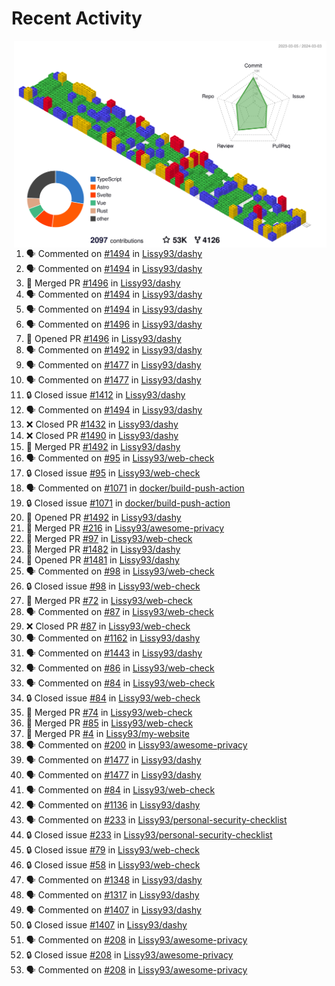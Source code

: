 # Recent Activity

<!-- Summary card -->
<a href="https://github.com/Lissy93/Lissy93/blob/master/METRICS.md">
  <img
    align="right"
    width="500"
    alt="Profile data, generated with yoshi389111/github-profile-3d-contrib"
    src="https://raw.githubusercontent.com/Lissy93/Lissy93/master/profile-3d-contrib/profile-gitblock.svg"
  />
</a>

<!--START_SECTION:activity-->
1. 🗣 Commented on [#1494](https://github.com/Lissy93/dashy/issues/1494) in [Lissy93/dashy](https://github.com/Lissy93/dashy)
2. 🗣 Commented on [#1494](https://github.com/Lissy93/dashy/issues/1494) in [Lissy93/dashy](https://github.com/Lissy93/dashy)
3. 🎉 Merged PR [#1496](https://github.com/Lissy93/dashy/pull/1496) in [Lissy93/dashy](https://github.com/Lissy93/dashy)
4. 🗣 Commented on [#1494](https://github.com/Lissy93/dashy/issues/1494) in [Lissy93/dashy](https://github.com/Lissy93/dashy)
5. 🗣 Commented on [#1494](https://github.com/Lissy93/dashy/issues/1494) in [Lissy93/dashy](https://github.com/Lissy93/dashy)
6. 🗣 Commented on [#1496](https://github.com/Lissy93/dashy/issues/1496) in [Lissy93/dashy](https://github.com/Lissy93/dashy)
7. 💪 Opened PR [#1496](https://github.com/Lissy93/dashy/pull/1496) in [Lissy93/dashy](https://github.com/Lissy93/dashy)
8. 🗣 Commented on [#1492](https://github.com/Lissy93/dashy/issues/1492) in [Lissy93/dashy](https://github.com/Lissy93/dashy)
9. 🗣 Commented on [#1477](https://github.com/Lissy93/dashy/issues/1477) in [Lissy93/dashy](https://github.com/Lissy93/dashy)
10. 🗣 Commented on [#1477](https://github.com/Lissy93/dashy/issues/1477) in [Lissy93/dashy](https://github.com/Lissy93/dashy)
11. 🔒 Closed issue [#1412](https://github.com/Lissy93/dashy/issues/1412) in [Lissy93/dashy](https://github.com/Lissy93/dashy)
12. 🗣 Commented on [#1494](https://github.com/Lissy93/dashy/issues/1494) in [Lissy93/dashy](https://github.com/Lissy93/dashy)
13. ❌ Closed PR [#1432](https://github.com/Lissy93/dashy/pull/1432) in [Lissy93/dashy](https://github.com/Lissy93/dashy)
14. ❌ Closed PR [#1490](https://github.com/Lissy93/dashy/pull/1490) in [Lissy93/dashy](https://github.com/Lissy93/dashy)
15. 🎉 Merged PR [#1492](https://github.com/Lissy93/dashy/pull/1492) in [Lissy93/dashy](https://github.com/Lissy93/dashy)
16. 🗣 Commented on [#95](https://github.com/Lissy93/web-check/issues/95) in [Lissy93/web-check](https://github.com/Lissy93/web-check)
17. 🔒 Closed issue [#95](https://github.com/Lissy93/web-check/issues/95) in [Lissy93/web-check](https://github.com/Lissy93/web-check)
18. 🗣 Commented on [#1071](https://github.com/docker/build-push-action/issues/1071) in [docker/build-push-action](https://github.com/docker/build-push-action)
19. 🔒 Closed issue [#1071](https://github.com/docker/build-push-action/issues/1071) in [docker/build-push-action](https://github.com/docker/build-push-action)
20. 💪 Opened PR [#1492](https://github.com/Lissy93/dashy/pull/1492) in [Lissy93/dashy](https://github.com/Lissy93/dashy)
21. 🎉 Merged PR [#216](https://github.com/Lissy93/awesome-privacy/pull/216) in [Lissy93/awesome-privacy](https://github.com/Lissy93/awesome-privacy)
22. 🎉 Merged PR [#97](https://github.com/Lissy93/web-check/pull/97) in [Lissy93/web-check](https://github.com/Lissy93/web-check)
23. 🎉 Merged PR [#1482](https://github.com/Lissy93/dashy/pull/1482) in [Lissy93/dashy](https://github.com/Lissy93/dashy)
24. 💪 Opened PR [#1481](https://github.com/Lissy93/dashy/pull/1481) in [Lissy93/dashy](https://github.com/Lissy93/dashy)
25. 🗣 Commented on [#98](https://github.com/Lissy93/web-check/issues/98) in [Lissy93/web-check](https://github.com/Lissy93/web-check)
26. 🔒 Closed issue [#98](https://github.com/Lissy93/web-check/issues/98) in [Lissy93/web-check](https://github.com/Lissy93/web-check)
27. 🎉 Merged PR [#72](https://github.com/Lissy93/web-check/pull/72) in [Lissy93/web-check](https://github.com/Lissy93/web-check)
28. 🗣 Commented on [#87](https://github.com/Lissy93/web-check/issues/87) in [Lissy93/web-check](https://github.com/Lissy93/web-check)
29. ❌ Closed PR [#87](https://github.com/Lissy93/web-check/pull/87) in [Lissy93/web-check](https://github.com/Lissy93/web-check)
30. 🗣 Commented on [#1162](https://github.com/Lissy93/dashy/issues/1162) in [Lissy93/dashy](https://github.com/Lissy93/dashy)
31. 🗣 Commented on [#1443](https://github.com/Lissy93/dashy/issues/1443) in [Lissy93/dashy](https://github.com/Lissy93/dashy)
32. 🗣 Commented on [#86](https://github.com/Lissy93/web-check/issues/86) in [Lissy93/web-check](https://github.com/Lissy93/web-check)
33. 🗣 Commented on [#84](https://github.com/Lissy93/web-check/issues/84) in [Lissy93/web-check](https://github.com/Lissy93/web-check)
34. 🔒 Closed issue [#84](https://github.com/Lissy93/web-check/issues/84) in [Lissy93/web-check](https://github.com/Lissy93/web-check)
35. 🎉 Merged PR [#74](https://github.com/Lissy93/web-check/pull/74) in [Lissy93/web-check](https://github.com/Lissy93/web-check)
36. 🎉 Merged PR [#85](https://github.com/Lissy93/web-check/pull/85) in [Lissy93/web-check](https://github.com/Lissy93/web-check)
37. 🎉 Merged PR [#4](https://github.com/Lissy93/my-website/pull/4) in [Lissy93/my-website](https://github.com/Lissy93/my-website)
38. 🗣 Commented on [#200](https://github.com/Lissy93/awesome-privacy/issues/200) in [Lissy93/awesome-privacy](https://github.com/Lissy93/awesome-privacy)
39. 🗣 Commented on [#1477](https://github.com/Lissy93/dashy/issues/1477) in [Lissy93/dashy](https://github.com/Lissy93/dashy)
40. 🗣 Commented on [#1477](https://github.com/Lissy93/dashy/issues/1477) in [Lissy93/dashy](https://github.com/Lissy93/dashy)
41. 🗣 Commented on [#84](https://github.com/Lissy93/web-check/issues/84) in [Lissy93/web-check](https://github.com/Lissy93/web-check)
42. 🗣 Commented on [#1136](https://github.com/Lissy93/dashy/issues/1136) in [Lissy93/dashy](https://github.com/Lissy93/dashy)
43. 🗣 Commented on [#233](https://github.com/Lissy93/personal-security-checklist/issues/233) in [Lissy93/personal-security-checklist](https://github.com/Lissy93/personal-security-checklist)
44. 🔒 Closed issue [#233](https://github.com/Lissy93/personal-security-checklist/issues/233) in [Lissy93/personal-security-checklist](https://github.com/Lissy93/personal-security-checklist)
45. 🔒 Closed issue [#79](https://github.com/Lissy93/web-check/issues/79) in [Lissy93/web-check](https://github.com/Lissy93/web-check)
46. 🔒 Closed issue [#58](https://github.com/Lissy93/web-check/issues/58) in [Lissy93/web-check](https://github.com/Lissy93/web-check)
47. 🗣 Commented on [#1348](https://github.com/Lissy93/dashy/issues/1348) in [Lissy93/dashy](https://github.com/Lissy93/dashy)
48. 🗣 Commented on [#1317](https://github.com/Lissy93/dashy/issues/1317) in [Lissy93/dashy](https://github.com/Lissy93/dashy)
49. 🗣 Commented on [#1407](https://github.com/Lissy93/dashy/issues/1407) in [Lissy93/dashy](https://github.com/Lissy93/dashy)
50. 🔒 Closed issue [#1407](https://github.com/Lissy93/dashy/issues/1407) in [Lissy93/dashy](https://github.com/Lissy93/dashy)
51. 🗣 Commented on [#208](https://github.com/Lissy93/awesome-privacy/issues/208) in [Lissy93/awesome-privacy](https://github.com/Lissy93/awesome-privacy)
52. 🔒 Closed issue [#208](https://github.com/Lissy93/awesome-privacy/issues/208) in [Lissy93/awesome-privacy](https://github.com/Lissy93/awesome-privacy)
53. 🗣 Commented on [#208](https://github.com/Lissy93/awesome-privacy/issues/208) in [Lissy93/awesome-privacy](https://github.com/Lissy93/awesome-privacy)
<!--END_SECTION:activity-->
